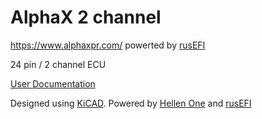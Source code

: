 # AlphaX 2 channel

https://www.alphaxpr.com/ powerted by [rusEFI](https://github.com/rusefi/rusefi)

24 pin / 2 channel ECU

[User Documentation](https://github.com/rusefi/rusefi/wiki/AlphaX-2chan)

Designed using [KiCAD](https://www.kicad.org/). Powered by [Hellen One](https://github.com/andreika-git/hellen-one) and [rusEFI](https://github.com/rusefi/rusefi)
